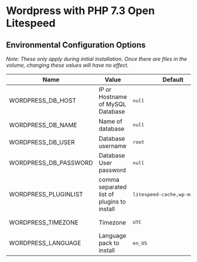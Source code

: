 # Wordpress with PHP 7.3 Open Litespeed

## Environmental Configuration Options

_Note: These only apply during initial installation. Once there are files in the volume, changing these values will have no effect._

<table>
  <thead>
    <tr>
      <th>Name</th>
      <th>Value</th>
      <th>Default</th>
    </tr>
  </thead>
  <tbody>
    <tr>
      <td>WORDPRESS_DB_HOST</td>
      <td>IP or Hostname of MySQL Database</td>
      <td><pre>null</pre></td>
    </tr>
    <tr>
      <td>WORDPRESS_DB_NAME</td>
      <td>Name of database</td>
      <td><pre>null</pre></td>
    </tr>
    <tr>
      <td>WORDPRESS_DB_USER</td>
      <td>Database username</td>
      <td><pre>root</pre></td>
    </tr>
    <tr>
      <td>WORDPRESS_DB_PASSWORD</td>
      <td>Database User password</td>
      <td><pre>null</pre></td>
    </tr>
    <tr>
      <td>WORDPRESS_PLUGINLIST</td>
      <td>comma separated list of plugins to install</td>
      <td><pre>litespeed-cache,wp-mail-smtp</pre></td>
    </tr>
    <tr>
      <td>WORDPRESS_TIMEZONE</td>
      <td>Timezone</td>
      <td><pre>UTC</pre></td>
    </tr>
    <tr>
      <td>WORDPRESS_LANGUAGE</td>
      <td>Language pack to install</td>
      <td><pre>en_US</pre></td>
    </tr>    
  </tbody>
</table>
